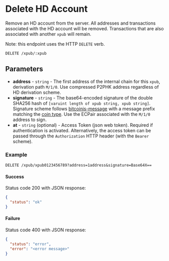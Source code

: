 # Delete HD Account

Remove an HD account from the server. All addresses and transactions associated with the HD account will be removed. Transactions that are also associated with another `xpub` will remain.

Note: this endpoint uses the HTTP `DELETE` verb.

```
DELETE /xpub/:xpub
```

## Parameters
* **address** - `string` - The first address of the internal chain for this `xpub`, derivation path `M/1/0`. Use compressed P2PHK address regardless of HD derivation scheme.
* **signature** - `string` - The base64-encoded signature of the double SHA256 hash of `[varuint length of xpub string, xpub string]`. Signature scheme follows [bitcoinjs-message](https://github.com/bitcoinjs/bitcoinjs-message/blob/master/index.js) with a message prefix matching the [coin type](https://github.com/bitcoinjs/bitcoinjs-lib/blob/v3.1.1/src/networks.js). Use the ECPair associated with the `M/1/0` address to sign.
* **at** - `string` (optional) - Access Token (json web token). Required if authentication is activated. Alternatively, the access token can be passed through the `Authorization` HTTP header (with the `Bearer` scheme).

### Example

```
DELETE /xpub/xpub0123456789?address=1address&signature=Base64X==
```

#### Success
Status code 200 with JSON response:
```json
{
  "status": "ok"
}
```

#### Failure
Status code 400 with JSON response:
```json
{
  "status": "error",
  "error": "<error message>"
}
```
